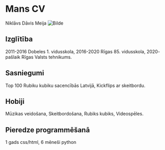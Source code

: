 # Mans CV
Niklāvs Dāvis Meija ![Bilde](https://ibb.co/QPwK4p2)

## Izglītība
2011-2016 Dobeles 1. vidusskola,
2016-2020 Rīgas 85. vidusskola,
2020- pašlaik Rīgas Valsts tehnikums.

## Sasniegumi

Top 100 Rubiku kubiku sacencībās Latvijā,
Kickflips ar skeitbordu.

## Hobiji

Mūzikas veidošana,
Skeitbordošana,
Rubiks kubiks,
Videospēles.

## Pieredze programmēšanā
1 gads css/html,
6 mēneši python

